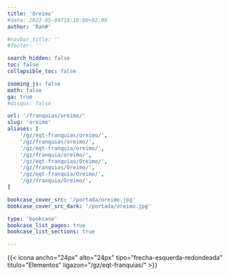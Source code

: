 ```yaml
---
title: 'Oreimo'
#date: 2022-05-04T18:18:00+02:00
author: 'Ran#'

#navbar_title: ''
#footer: ''

search_hidden: false
toc: false
collapsible_toc: false

zooming_js: false
math: false
ga: true
#disqus: false

url: '/franquias/oreimo/'
slug: 'oreimo'
aliases: [
    '/gz/eqt-franquias/oreimo/',
    '/gz/franquias/oreimo/',
    '/gz/eqt-franquia/oreimo/',
    '/gz/franquia/oreimo/',
    '/gz/eqt-franquias/Oreimo/',
    '/gz/franquias/Oreimo/',
    '/gz/eqt-franquia/Oreimo/',
    '/gz/franquia/Oreimo/',
]

bookcase_cover_src: '/portada/oreimo.jpg'
bookcase_cover_src_dark: '/portada/oreimo.jpg'

type: 'bookcase'
bookcase_list_pages: true
bookcase_list_sections: true

---
```


{{< icona ancho="24px" alto="24px" tipo="frecha-esquerda-redondeada" titulo="Elementos" ligazon="/gz/eqt-franquias/" >}}
